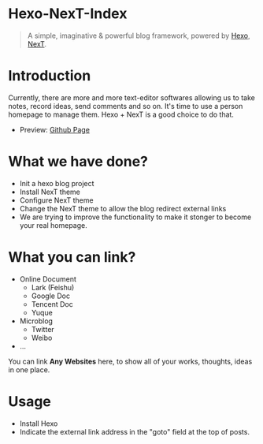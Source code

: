 # Hexo-NexT-Index
> A simple, imaginative & powerful blog framework, powered by [Hexo](https://github.com/hexojs/hexo), [NexT](https://github.com/iissnan/hexo-theme-next).

# Introduction
Currently, there are more and more text-editor softwares allowing us to take notes, record ideas, send comments and so on. It's time to use a person homepage to manage them. Hexo + NexT is a good choice to do that.
- Preview: [Github Page](http://ravenxu.top/hexo-next-index/)

# What we have done?
- Init a hexo blog project
- Install NexT theme
- Configure NexT theme
- Change the NexT theme to allow the blog redirect external links
- We are trying to improve the functionality to make it stonger to become your real homepage.

# What you can link?
- Online Document
  - Lark (Feishu)
  - Google Doc
  - Tencent Doc
  - Yuque
- Microblog
  - Twitter
  - Weibo
- ...

You can link **Any Websites** here, to show all of your works, thoughts, ideas in one place.

# Usage
- Install Hexo
- Indicate the external link address in the "goto" field at the top of posts.